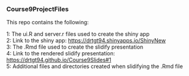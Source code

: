 ### Course9ProjectFiles  

This repo contains the following:

1:  The ui.R and server.r files used to create the shiny app  
2:  Link to the shiny app:  https://drtgt94.shinyapps.io/ShinyNew  
3:  The .Rmd file used to create the slidify presentation  
4:  Link to the rendered slidify presentation:  https://drtgt94.github.io/Course9Slides#1  
5:  Additional files and directories created when slidifying the .Rmd file
